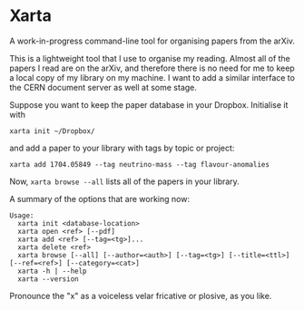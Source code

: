 # Xarta

A work-in-progress command-line tool for organising papers from the arXiv.

This is a lightweight tool that I use to organise my reading. Almost all of the papers I read are on the arXiv, and therefore there is no need for me to keep a local copy of my library on my machine. I want to add a similar interface to the CERN document server as well at some stage.

Suppose you want to keep the paper database in your Dropbox. Initialise it with
```
xarta init ~/Dropbox/
```
and add a paper to your library with tags by topic or project:
```
xarta add 1704.05849 --tag neutrino-mass --tag flavour-anomalies
```
Now, `xarta browse --all` lists all of the papers in your library.


A summary of the options that are working now:
```
Usage:
  xarta init <database-location>
  xarta open <ref> [--pdf]
  xarta add <ref> [--tag=<tg>]...
  xarta delete <ref>
  xarta browse [--all] [--author=<auth>] [--tag=<tg>] [--title=<ttl>] [--ref=<ref>] [--category=<cat>]
  xarta -h | --help
  xarta --version
```

Pronounce the "x" as a voiceless velar fricative or plosive, as you like.
